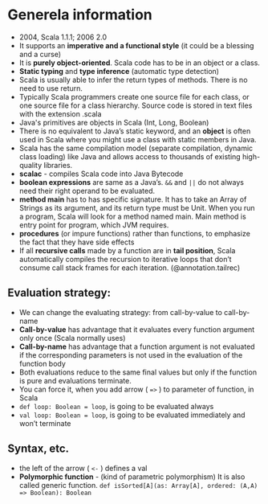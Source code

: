 Generela information
====================
- 2004, Scala 1.1.1; 2006 2.0
- It supports an **imperative and a functional style** (it could be a blessing and a curse)
- It is **purely object-oriented**. Scala code has to be in an object or a class.
- **Static typing** and **type inference** (automatic type detection)
- Scala is usually able to infer the return types of methods. There is no need to use return.
- Typically Scala programmers create one source file for each class, or one source file for a class hierarchy. Source code is stored in text files with the extension .scala
- Java's primitives are objects in Scala (Int, Long, Boolean)
- There is no equivalent to Java’s static keyword, and an **object** is often used in Scala where you might use a class with static members in Java.
- Scala has the same compilation model (separate compilation, dynamic class loading) like Java and allows access to thousands of existing high-quality libraries.
- **scalac** - compiles Scala code into Java Bytecode
- **boolean expressions** are same as a Java’s. `&&` and `||` do not always need their right operand to be evaluated.
- **method main** has to has specific signature. It has to take an Array of Strings as its argument, and its return type must be Unit. When you run a program, Scala will look for a method named main. Main method is entry point for program, which JVM requires.
- **procedures** (or impure functions) rather than functions, to emphasize the fact that they have side effects
- If all **recursive calls** made by a function are in **tail position**, Scala automatically compiles the recursion to iterative loops that don’t consume call stack frames for each iteration. (@annotation.tailrec)

## Evaluation strategy:
- We can change the evaluating strategy: from call-by-value to call-by-name
- **Call-by-value** has advantage that it evaluates every function argument only once (Scala normally uses)
- **Call-by-name** has advantage that a function argument is not evaluated if the corresponding parameters is not used in the evaluation of the function body
- Both evaluations reduce to the same final values but only if the function is pure and evaluations terminate.
- You can force it, when you add arrow ( `=>` ) to parameter of function, in Scala
- `def loop: Boolean = loop`, is going to be evaluated always
- `val loop: Boolean = loop`, is going to be evaluated immediately and won’t terminate

## Syntax, etc.
- the left of the arrow ( `<-` ) defines a val
- **Polymorphic function** - (kind of parametric polymorphism) It is also called generic function. `def isSorted[A](as: Array[A], ordered: (A,A) => Boolean): Boolean`





